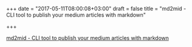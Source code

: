 +++
date = "2017-05-11T08:00:08+03:00"
draft = false
title = "md2mid - CLI tool to publish your medium articles with markdown"

+++

<p><a href="https://github.com/timakin/md2mid">md2mid - CLI tool to publish your medium articles with markdown</a></p>